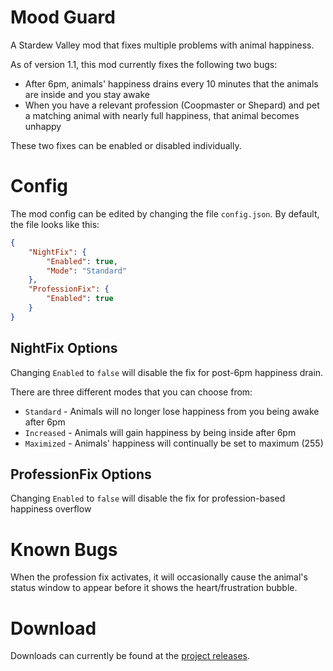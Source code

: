 # Mood Guard
A Stardew Valley mod that fixes multiple problems with animal happiness.

As of version 1.1, this mod currently fixes the following two bugs:
* After 6pm, animals' happiness drains every 10 minutes that the animals are inside and you stay awake
* When you have a relevant profession (Coopmaster or Shepard) and pet a matching animal with nearly full happiness, that animal becomes unhappy

These two fixes can be enabled or disabled individually.

# Config

The mod config can be edited by changing the file `config.json`. By default, the file looks like this:
```json
{
    "NightFix": {
        "Enabled": true,
        "Mode": "Standard"
    },
    "ProfessionFix": {
        "Enabled": true
    }
}
```

## NightFix Options

Changing `Enabled` to `false` will disable the fix for post-6pm happiness drain.

There are three different modes that you can choose from:
* `Standard` - Animals will no longer lose happiness from you being awake after 6pm
* `Increased` - Animals will gain happiness by being inside after 6pm
* `Maximized` - Animals' happiness will continually be set to maximum (255)

## ProfessionFix Options

Changing `Enabled` to `false` will disable the fix for profession-based happiness overflow

# Known Bugs

When the profession fix activates, it will occasionally cause the animal's status window to appear before it shows the heart/frustration bubble.

# Download
Downloads can currently be found at the [project releases](https://github.com/YonKuma/NightChicken/releases).

